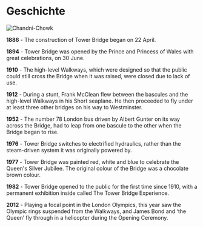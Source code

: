 # Geschichte

![Chandni-Chowk](../assets/images/geschichte/visual.jpg)

**1886** - The construction of Tower Bridge began on 22 April.

**1894** - Tower Bridge was opened by the Prince and Princess of Wales with great celebrations, on 30 June.

**1910** - The high-level Walkways, which were designed so that the public could still cross the Bridge when it was raised, were closed due to lack of use.

**1912** - During a stunt, Frank McClean flew between the bascules and the high-level Walkways in his Short seaplane. He then proceeded to fly under at least three other bridges on his way to Westminster.

**1952** - The number 78 London bus driven by Albert Gunter on its way across the Bridge, had to leap from one bascule to the other when the Bridge began to rise.

**1976** - Tower Bridge switches to electrified hydraulics, rather than the steam-driven system it was originally powered by.

**1977** - Tower Bridge was painted red, white and blue to celebrate the Queen's Silver Jubilee. The original colour of the Bridge was a chocolate brown colour.

**1982** - Tower Bridge opened to the public for the first time since 1910, with a permanent exhibition inside called The Tower Bridge Experience.

**2012** - Playing a focal point in the London Olympics, this year saw the Olympic rings suspended from the Walkways, and James Bond and ‘the Queen’ fly through in a helicopter during the Opening Ceremony.
